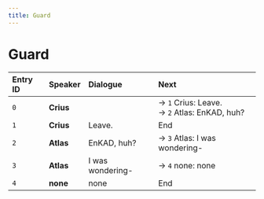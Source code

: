 ```yaml
---
title: Guard
---
```


# Guard


| Entry ID | Speaker | Dialogue | Next |
| :------- | :------ | :------- | :------------ |
| `0` | **Crius** |  | → `1` Crius: Leave\.<br>→ `2` Atlas: EnKAD, huh? |
| `1` | **Crius** | Leave\. | End |
| `2` | **Atlas** | EnKAD, huh? | → `3` Atlas: I was wondering\- |
| `3` | **Atlas** | I was wondering\- | → `4` none: none |
| `4` | **none** | none | End |

